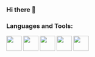 ### Hi there 👋






### Languages and Tools:
<div>
  <img src="https://img.shields.io/badge/HTML5-E34F26?style=for-the-badge&logo=html5&logoColor=white" width="auto" height="40px">
  <img src="https://img.shields.io/badge/CSS3-1572B6?style=for-the-badge&logo=css3&logoColor=white" width="auto" height="40px">
  <img src="https://img.shields.io/badge/JavaScript-F7DF1E?style=for-the-badge&logo=JavaScript&logoColor=white" width="auto" height="40px">
  <img src="https://img.shields.io/badge/Java-ED8B00?style=for-the-badge&logo=openjdk&logoColor=white" width="auto" height="40px">
  <img src="https://img.shields.io/badge/Flutter-02569B?style=for-the-badge&logo=flutter&logoColor=white" width="auto" height="40px">
</div>
